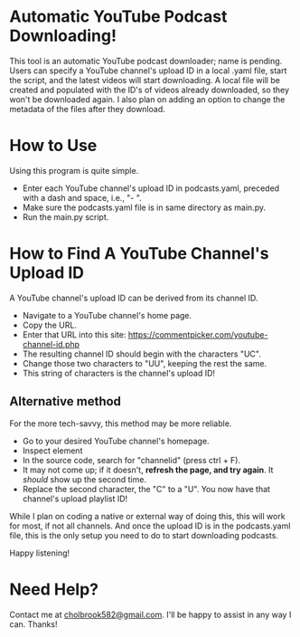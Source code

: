 # Automatic YouTube Podcast Downloading!
This tool is an automatic YouTube podcast downloader; name is pending. Users can specify a YouTube channel's upload ID in a local .yaml file, start the script, and the latest videos will start downloading. A local file will be created and populated with the ID's of videos already downloaded, so they won't be downloaded again. I also plan on adding an option to change the metadata of the files after they download.

# How to Use
Using this program is quite simple.
- Enter each YouTube channel's upload ID in podcasts.yaml, preceded with a dash and space, i.e., "- ".
- Make sure the podcasts.yaml file is in same directory as main.py.
- Run the main.py script.

# How to Find A YouTube Channel's Upload ID
A YouTube channel's upload ID can be derived from its channel ID.
- Navigate to a YouTube channel's home page.
- Copy the URL.
- Enter that URL into this site: https://commentpicker.com/youtube-channel-id.php
- The resulting channel ID should begin with the characters "UC".
- Change those two characters to "UU", keeping the rest the same.
- This string of characters is the channel's upload ID!

## Alternative method
For the more tech-savvy, this method may be more reliable.

- Go to your desired YouTube channel's homepage.
- Inspect element
- In the source code, search for "channelid" (press ctrl + F).
- It may not come up; if it doesn't, **refresh the page, and try again**. It _should_ show up the second time.
- Replace the second character, the "C" to a "U". You now have that channel's upload playlist ID!

While I plan on coding a native or external way of doing this, this will work for most, if not all channels. And once the upload ID is in the podcasts.yaml file, this is the only setup you need to do to start downloading podcasts.

Happy listening!

# Need Help?
Contact me at cholbrook582@gmail.com.
I'll be happy to assist in any way I can. Thanks!
